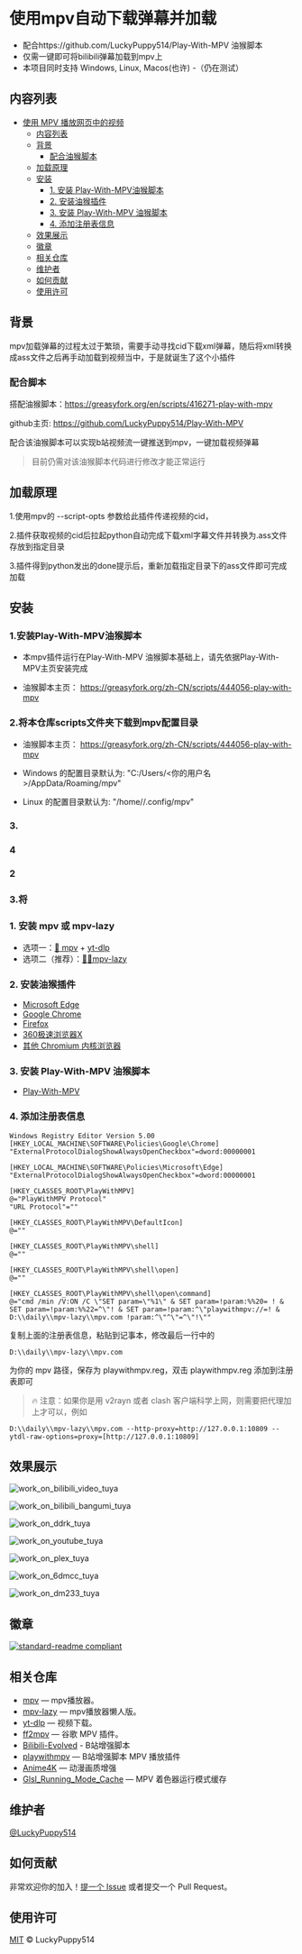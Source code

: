 # 使用mpv自动下载弹幕并加载

- 配合https://github.com/LuckyPuppy514/Play-With-MPV  油猴脚本
- 仅需一键即可将bilibili弹幕加载到mpv上
- 本项目同时支持 Windows, Linux, Macos(也许) 
-（仍在测试）

## 内容列表

- [使用 MPV 播放网页中的视频](#使用-mpv-播放网页中的视频)
  - [内容列表](#内容列表)
  - [背景](#背景)
    - [配合油猴脚本](#配合油猴脚本)
  - [加载原理](#加载原理)
  - [安装](#安装)
    - [1. 安装 Play-With-MPV油猴脚本](#1-安装-Play-With-MPV油猴脚本)
    - [2. 安装油猴插件](#2-安装油猴插件)
    - [3. 安装 Play-With-MPV 油猴脚本](#3-安装-play-with-mpv-油猴脚本)
    - [4. 添加注册表信息](#4-添加注册表信息)
  - [效果展示](#效果展示)
  - [徽章](#徽章)
  - [相关仓库](#相关仓库)
  - [维护者](#维护者)
  - [如何贡献](#如何贡献)
  - [使用许可](#使用许可)

## 背景

mpv加载弹幕的过程太过于繁琐，需要手动寻找cid下载xml弹幕，随后将xml转换成ass文件之后再手动加载到视频当中，于是就诞生了这个小插件

### 配合脚本

搭配油猴脚本：https://greasyfork.org/en/scripts/416271-play-with-mpv

github主页: https://github.com/LuckyPuppy514/Play-With-MPV

配合该油猴脚本可以实现b站视频流一键推送到mpv，一键加载视频弹幕

> 目前仍需对该油猴脚本代码进行修改才能正常运行

## 加载原理

1.使用mpv的 --script-opts 参数给此插件传递视频的cid，

2.插件获取视频的cid后拉起python自动完成下载xml字幕文件并转换为.ass文件存放到指定目录

3.插件得到python发出的done提示后，重新加载指定目录下的ass文件即可完成加载


## 安装


### 1.安装Play-With-MPV油猴脚本

- 本mpv插件运行在Play-With-MPV 油猴脚本基础上，请先依据Play-With-MPV主页安装完成

- 油猴脚本主页： https://greasyfork.org/zh-CN/scripts/444056-play-with-mpv

### 2.将本仓库scripts文件夹下载到mpv配置目录

- 油猴脚本主页： https://greasyfork.org/zh-CN/scripts/444056-play-with-mpv

- Windows 的配置目录默认为: "C:/Users/<你的用户名>/AppData/Roaming/mpv"
-  Linux 的配置目录默认为: "/home/<yourname>/.config/mpv"
  
### 3.
### 4

### 2

  

 ### 3.将

 ### 1. 安装 mpv 或 mpv-lazy

- 选项一：[🌟 mpv](https://github.com/mpv-player/mpv) + [yt-dlp](https://github.com/yt-dlp/yt-dlp)
- 选项二（推荐）：[🌟🌟mpv-lazy](https://www.lckp.top/archives/mpv-lazy)

### 2. 安装油猴插件

- [Microsoft Edge](https://microsoftedge.microsoft.com/addons/detail/tampermonkey/iikmkjmpaadaobahmlepeloendndfphd)  
- [Google Chrome](https://chrome.google.com/extensions/detail/dhdgffkkebhmkfjojejmpbldmpobfkfo)  
- [Firefox](https://addons.mozilla.org/en-US/firefox/addon/tampermonkey/)  
- [360极速浏览器X](https://chrome.google.com/webstore/detail/tampermonkey/dhdgffkkebhmkfjojejmpbldmpobfkfo)  
- [其他 Chromium 内核浏览器](https://chrome.google.com/webstore/detail/tampermonkey/dhdgffkkebhmkfjojejmpbldmpobfkfo)

### 3. 安装 Play-With-MPV 油猴脚本

- [Play-With-MPV](https://greasyfork.org/zh-CN/scripts/444056-play-with-mpv)

### 4. 添加注册表信息

```text
Windows Registry Editor Version 5.00  
[HKEY_LOCAL_MACHINE\SOFTWARE\Policies\Google\Chrome]
"ExternalProtocolDialogShowAlwaysOpenCheckbox"=dword:00000001

[HKEY_LOCAL_MACHINE\SOFTWARE\Policies\Microsoft\Edge]
"ExternalProtocolDialogShowAlwaysOpenCheckbox"=dword:00000001

[HKEY_CLASSES_ROOT\PlayWithMPV]
@="PlayWithMPV Protocol"
"URL Protocol"=""

[HKEY_CLASSES_ROOT\PlayWithMPV\DefaultIcon]
@=""

[HKEY_CLASSES_ROOT\PlayWithMPV\shell]
@=""

[HKEY_CLASSES_ROOT\PlayWithMPV\shell\open]
@=""

[HKEY_CLASSES_ROOT\PlayWithMPV\shell\open\command]
@="cmd /min /V:ON /C \"SET param=\"%1\" & SET param=!param:%%20= ! & SET param=!param:%%22=^\"! & SET param=!param:^\"playwithmpv://=! & D:\\daily\\mpv-lazy\\mpv.com !param:^\"^\"=^\"!\""
```

复制上面的注册表信息，粘贴到记事本，修改最后一行中的

```text
D:\\daily\\mpv-lazy\\mpv.com
```

为你的 mpv 路径，保存为 playwithmpv.reg，双击 playwithmpv.reg 添加到注册表即可

> 🔥 注意：如果你是用 v2rayn 或者 clash 客户端科学上网，则需要把代理加上才可以，例如

```text
D:\\daily\\mpv-lazy\\mpv.com --http-proxy=http://127.0.0.1:10809 --ytdl-raw-options=proxy=[http://127.0.0.1:10809]
```

## 效果展示

![work_on_bilibili_video_tuya](https://cdn.jsdelivr.net/gh/LuckyPuppy514/pic-bed/common/work_on_bilibili_video_tuya.jpg)

![work_on_bilibili_bangumi_tuya](https://cdn.jsdelivr.net/gh/LuckyPuppy514/pic-bed/common/work_on_bilibili_bangumi_tuya.jpg)

![work_on_ddrk_tuya](https://cdn.jsdelivr.net/gh/LuckyPuppy514/pic-bed/common/work_on_ddrk_tuya.jpg)

![work_on_youtube_tuya](https://cdn.jsdelivr.net/gh/LuckyPuppy514/pic-bed/common/work_on_youtube_tuya.jpg)

![work_on_plex_tuya](https://cdn.jsdelivr.net/gh/LuckyPuppy514/pic-bed/common/work_on_plex_tuya.jpg)

![work_on_6dmcc_tuya](https://cdn.jsdelivr.net/gh/LuckyPuppy514/pic-bed/common/work_on_6dmcc_tuya.jpg)

![work_on_dm233_tuya](https://cdn.jsdelivr.net/gh/LuckyPuppy514/pic-bed/common/work_on_dm233_tuya.jpg)

## 徽章

[![standard-readme compliant](https://img.shields.io/badge/readme%20style-standard-brightgreen.svg?style=flat-square)](https://github.com/RichardLitt/standard-readme)

## 相关仓库

- [mpv](https://github.com/mpv-player/mpv) — mpv播放器。
- [mpv-lazy](https://github.com/hooke007/MPV_lazy) — mpv播放器懒人版。
- [yt-dlp](https://github.com/yt-dlp/yt-dlp) — 视频下载。
- [ff2mpv](https://github.com/woodruffw/ff2mpv) — 谷歌 MPV 插件。
- [Bilibili-Evolved](https://github.com/the1812/Bilibili-Evolved) - B站增强脚本
- [playwithmpv](https://github.com/videoanywhere/playwithmpv) — B站增强脚本 MPV 播放插件
- [Anime4K](https://github.com/bloc97/Anime4K) — 动漫画质增强
- [Glsl_Running_Mode_Cache](https://github.com/LuckyPuppy514/MPV_Glsl_Running_Mode_Cache) — MPV 着色器运行模式缓存

## 维护者

[@LuckyPuppy514](https://github.com/LuckyPuppy514)

## 如何贡献

非常欢迎你的加入！[提一个 Issue](https://github.com/LuckyPuppy514/Play-With-MPV/issues/new) 或者提交一个 Pull Request。

## 使用许可

[MIT](https://github.com/LuckyPuppy514/Play-With-MPV/blob/main/LICENSE) © LuckyPuppy514
